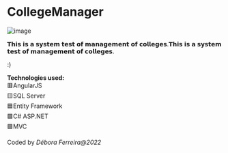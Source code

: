 # CollegeManager 
![image](https://user-images.githubusercontent.com/79454375/155453765-62772e6b-1b6d-4fb3-b1ce-9d536c22995d.png)

𝗧𝗵𝗶𝘀 𝗶𝘀 𝗮 𝘀𝘆𝘀𝘁𝗲𝗺 𝘁𝗲𝘀𝘁 𝗼𝗳 𝗺𝗮𝗻𝗮𝗴𝗲𝗺𝗲𝗻𝘁 𝗼𝗳 𝗰𝗼𝗹𝗹𝗲𝗴𝗲𝘀.𝗧𝗵𝗶𝘀 𝗶𝘀 𝗮 𝘀𝘆𝘀𝘁𝗲𝗺 𝘁𝗲𝘀𝘁 𝗼𝗳 𝗺𝗮𝗻𝗮𝗴𝗲𝗺𝗲𝗻𝘁 𝗼𝗳 𝗰𝗼𝗹𝗹𝗲𝗴𝗲𝘀.

:)

<b>Technologies used:</b>
<br>
🟥AngularJS
<br>
🟨SQL Server
<br>
🟦Entity Framework
<br>
🟩C# ASP.NET
<br>
🟪MVC



Coded by <i>Débora Ferreira@2022</i>
